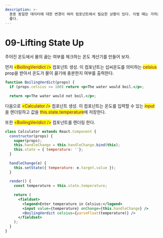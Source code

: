 ```yaml
---
description: >-
  종종 동일한 데이터에 대한 변경이 여러 컴포넌트에서 필요한 상황이 있다. 이럴 때는 가까운 조상 컴포넌트로 state를 끌어올리는 것이
  좋다.
---
```


# 09-Lifting State Up

주어진 온도에서 물의 끓는 여부를 체크하는 온도 계산기를 만들어 보자.

먼저 <mark style="color:purple;">\<BoilingVeridict /></mark> 컴포넌트 생성. 이 컴포넌트는 섭씨온도를 의미하는 <mark style="color:purple;">celsius</mark> prop을 받아서 온도가 물이 끓기에 충분한지 여부를 출력한다.

```jsx
function BoilingVerdict(props) {
  if (props.celsius >= 100) return <p>The water would boil.</p>;
  
  return <p>The water would not boil.</p>;
```

다음으로 <mark style="color:purple;">\<Calculator /></mark> 컴포넌트 생성. 이 컴포넌트는 온도를 입력할 수 있는 <mark style="color:purple;">input</mark>을 렌더링하고 값을 <mark style="color:purple;">this.state.temperature</mark>에 저장한다.

또한 <mark style="color:purple;">\<BoilingVeridict /></mark> 컴포넌트를 렌더링 한다.

```jsx
class Calculator extends React.Component {
  constructor(props) {
    super(props);
    this.handleChange = this.handleChange.bind(this);
    this.state = { temperature: ''};
  }
  
  handleChange(e) {
    this.setState({ temperature: e.target.value });
  }
  
  render() {
    const temperature = this.state.temperature;
    
    return (
      <fieldset>
        <legend>Enter temperature in Celsius:</legend>
        <input value={temperature} onChange={this.handleChange} />
        <BoilingVerdict celsius={parseFloat(temperature)} />
      </fieldset>
    );
  }
}       
```
